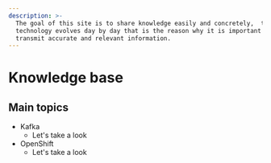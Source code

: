 ```yaml
---
description: >-
  The goal of this site is to share knowledge easily and concretely,  the
  technology evolves day by day that is the reason why it is important to
  transmit accurate and relevant information.
---
```


# Knowledge base

## Main topics 

* Kafka 
  * Let's take a look 
* OpenShift 
  * Let's take a look



